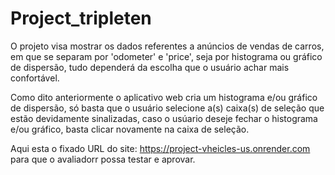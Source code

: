 # Project_tripleten
O projeto visa mostrar os dados referentes a anúncios de vendas de carros, em que se separam por 'odometer' e 'price', seja por histograma ou gráfico de dispersão, tudo dependerá da escolha que o usuário achar mais confortável.

Como dito anteriormente o aplicativo web cria um histograma e/ou gráfico de dispersão, só basta que o usuário selecione a(s) caixa(s) de seleção que estão devidamente sinalizadas, caso o usúario deseje fechar o histograma e/ou gráfico, basta clicar novamente na caixa de seleção.

Aqui esta o fixado URL do site: https://project-vheicles-us.onrender.com para que o avaliadorr possa testar e aprovar.
